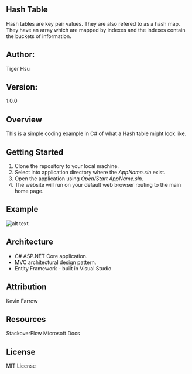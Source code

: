 ## Hash Table
Hash tables are key pair values. They are also refered to as a hash map.
They have an array which are mapped by indexes and the indexes contain the buckets
of information.

## Author:
Tiger Hsu

## Version:
1.0.0 

## Overview
This is a simple coding example in C# of what a Hash table might look like.

## Getting Started
1. Clone the repository to your local machine.
2. Select into application directory where the *AppName.sln* exist.
3. Open the application using *Open/Start AppName.sln*.
5. The website will run on your default web browser routing to the main home page.

## Example

![alt text](http://url/to/img.png)


## Architecture
 - C# ASP.NET Core application.
 - MVC architectural design pattern.
 - Entity Framework - built in Visual Studio


## Attribution
Kevin Farrow

## Resources
StackoverFlow
Microsoft Docs

## License
MIT License

